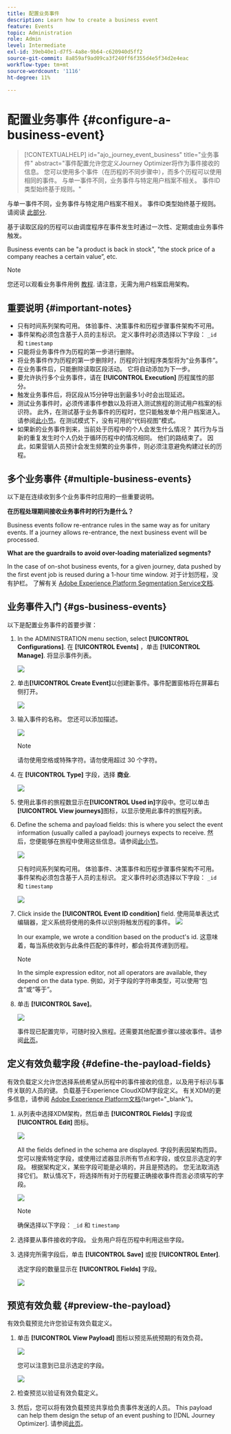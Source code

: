 ```yaml
---
title: 配置业务事件
description: Learn how to create a business event
feature: Events
topic: Administration
role: Admin
level: Intermediate
exl-id: 39eb40e1-d7f5-4a8e-9b64-c620940d5ff2
source-git-commit: 8a859af9ad09ca3f240ff6f355d4e5f34d2e4eac
workflow-type: tm+mt
source-wordcount: '1116'
ht-degree: 11%

---
```


# 配置业务事件 {#configure-a-business-event}

>[!CONTEXTUALHELP]
>id="ajo_journey_event_business"
>title="业务事件"
>abstract="事件配置允许您定义Journey Optimizer将作为事件接收的信息。 您可以使用多个事件（在历程的不同步骤中），而多个历程可以使用相同的事件。 与单一事件不同，业务事件与特定用户档案不相关。 事件ID类型始终基于规则。"

与单一事件不同，业务事件与特定用户档案不相关。 事件ID类型始终基于规则。 请阅读 [此部分](../event/about-events.md).

基于读取区段的历程可以由调度程序在事件发生时通过一次性、定期或由业务事件触发。

Business events can be &quot;a product is back in stock&quot;, &quot;the stock price of a company reaches a certain value”, etc.

>[!NOTE]
>
>您还可以观看业务事件用例 [教程](https://experienceleague.adobe.com/docs/journey-optimizer-learn/tutorials/create-journeys/use-case-business-event.html). 请注意，无需为用户档案启用架构。

## 重要说明 {#important-notes}

* 只有时间系列架构可用。 体验事件、决策事件和历程步骤事件架构不可用。
* 事件架构必须包含基于人员的主标识。 定义事件时必须选择以下字段： `_id` 和 `timestamp`
* 只能将业务事件作为历程的第一步进行删除。
* 将业务事件作为历程的第一步删除时，历程的计划程序类型将为“业务事件”。
* 在业务事件后，只能删除读取区段活动。 它将自动添加为下一步。
* 要允许执行多个业务事件，请在 **[!UICONTROL Execution]** 历程属性的部分。
* 触发业务事件后，将区段从15分钟导出到最多1小时会出现延迟。
* 测试业务事件时，必须传递事件参数以及将进入测试旅程的测试用户档案的标识符。 此外，在测试基于业务事件的历程时，您只能触发单个用户档案进入。 请参阅[此小节](../building-journeys/testing-the-journey.md#test-business)。在测试模式下，没有可用的“代码视图”模式。
* 如果新的业务事件到来，当前处于历程中的个人会发生什么情况？ 其行为与当新的重复发生时个人仍处于循环历程中的情况相同。 他们的路结束了。 因此，如果营销人员预计会发生频繁的业务事件，则必须注意避免构建过长的历程。

## 多个业务事件 {#multiple-business-events}

以下是在连续收到多个业务事件时应用的一些重要说明。

**在历程处理期间接收业务事件时的行为是什么？**

Business events follow re-entrance rules in the same way as for unitary events. If a journey allows re-entrance, the next business event will be processed.

**What are the guardrails to avoid over-loading materialized segments?**

In the case of on-shot business events, for a given journey, data pushed by the first event job is reused during a 1-hour time window. 对于计划历程，没有护栏。 了解有关 [Adobe Experience Platform Segmentation Service文档](https://experienceleague.adobe.com/docs/experience-platform/segmentation/home.html).

## 业务事件入门 {#gs-business-events}

以下是配置业务事件的首要步骤：

1. In the ADMINISTRATION menu section, select **[!UICONTROL Configurations]**. 在  **[!UICONTROL Events]** ，单击 **[!UICONTROL Manage]**. 将显示事件列表。

   ![](assets/jo-event1.png)

1. 单击&#x200B;**[!UICONTROL Create Event]**&#x200B;以创建新事件。事件配置窗格将在屏幕右侧打开。

   ![](assets/jo-event2.png)

1. 输入事件的名称。 您还可以添加描述。

   ![](assets/jo-event3-business.png)

   >[!NOTE]
   >
   >请勿使用空格或特殊字符。请勿使用超过 30 个字符。

1. 在 **[!UICONTROL Type]** 字段，选择 **商业**.

   ![](assets/jo-event3bis-business.png)

1. 使用此事件的旅程数显示在&#x200B;**[!UICONTROL Used in]**&#x200B;字段中。您可以单击 **[!UICONTROL View journeys]**&#x200B;图标，以显示使用此事件的旅程列表。

1. Define the schema and payload fields: this is where you select the event information (usually called a payload) journeys expects to receive. 然后，您便能够在旅程中使用这些信息。请参阅[此小节](../event/about-creating-business.md#define-the-payload-fields)。

   ![](assets/jo-event5-business.png)

   只有时间系列架构可用。 体验事件、决策事件和历程步骤事件架构不可用。 事件架构必须包含基于人员的主标识。 定义事件时必须选择以下字段： `_id` 和 `timestamp`

   ![](assets/test-profiles-4.png)

1. Click inside the **[!UICONTROL Event ID condition]** field. 使用简单表达式编辑器，定义系统将使用的条件以识别将触发历程的事件。
   ![](assets/jo-event6-business.png)

   In our example, we wrote a condition based on the product&#39;s id. 这意味着，每当系统收到与此条件匹配的事件时，都会将其传递到历程。

   >[!NOTE]
   >
   >In the simple expression editor, not all operators are available, they depend on the data type. 例如，对于字段的字符串类型，可以使用“包含”或“等于”。

1. 单击 **[!UICONTROL Save]**。

   ![](assets/journey7-business.png)

   事件现已配置完毕，可随时投入旅程。还需要其他配置步骤以接收事件。请参阅[此页](../event/additional-steps-to-send-events-to-journey-orchestration.md)。

## 定义有效负载字段 {#define-the-payload-fields}

有效负载定义允许您选择系统希望从历程中的事件接收的信息，以及用于标识与事件关联的人员的键。 负载基于Experience CloudXDM字段定义。 有关XDM的更多信息，请参阅 [Adobe Experience Platform文档](https://experienceleague.adobe.com/docs/experience-platform/xdm/home.html){target=&quot;_blank&quot;}。

1. 从列表中选择XDM架构，然后单击 **[!UICONTROL Fields]** 字段或 **[!UICONTROL Edit]** 图标。

   ![](assets/journey8-business.png)

   All the fields defined in the schema are displayed. 字段列表因架构而异。 您可以搜索特定字段，或使用过滤器显示所有节点和字段，或仅显示选定的字段。 根据架构定义，某些字段可能是必填的，并且是预选的。 您无法取消选择它们。 默认情况下，将选择所有对于历程要正确接收事件而言必须填写的字段。

   ![](assets/journey9-business.png)

   >[!NOTE]
   >
   > 确保选择以下字段： `_id` 和 `timestamp`

1. 选择要从事件接收的字段。 业务用户将在历程中利用这些字段。

1. 选择完所需字段后，单击 **[!UICONTROL Save]** 或按 **[!UICONTROL Enter]**.

   选定字段的数量显示在 **[!UICONTROL Fields]** 字段。

   ![](assets/journey12-business.png)

## 预览有效负载 {#preview-the-payload}

有效负载预览允许您验证有效负载定义。

1. 单击 **[!UICONTROL View Payload]** 图标以预览系统预期的有效负荷。

   ![](assets/journey13-business.png)

   您可以注意到已显示选定的字段。

   ![](assets/journey14-business.png)

1. 检查预览以验证有效负载定义。

1. 然后，您可以将有效负载预览共享给负责事件发送的人员。 This payload can help them design the setup of an event pushing to [!DNL Journey Optimizer]. 请参阅[此页](../event/additional-steps-to-send-events-to-journey-orchestration.md)。
